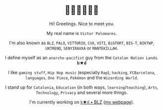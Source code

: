 <h1 align="center">👋🏼👋🏼👋🏼</h1>

<div align="center">

Hi! Greetings. Nice to meet you.
  
My real name is `Víctor Palomares`.
  
I'm also known as `BLZ`, `PALO`, `VITTORIO`, `CUX`, `VITI`, `BiGTORT`, `BIG-T`, `BIKTWP`, `UKTREND`, `SENYIRAUXA` or `MANTEKILLAH`.

I define myself as an `anarcho-pacifist` guy from the `Catalan Nation Lands`. **lı★ıl**
  
I like `gaming stuff`, `Hip Hop music` (especially `Rap`), `hacking`, `FCBarcelona`, `languages`, `One Piece`, `Pokémon` and the `Wizarding World`.
  
I stand up for `Catalonia`, `Education` (in both ways, `learning`/`teaching`), `Arts`, `Technology`, `Privacy` and several more things.

I'm currently working on [lı★ıl • BLZ](https://github.com/mantekillah/palo) ([my webpage](https://mantekillah.github.io/palo)).

</div>
